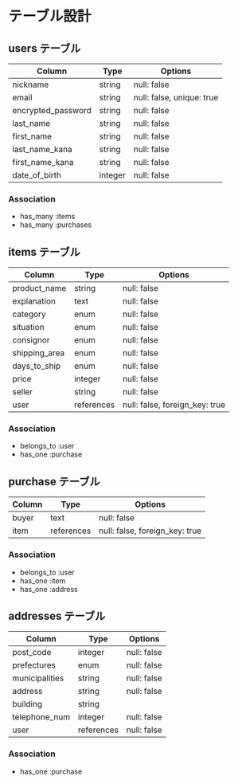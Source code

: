 # テーブル設計

## users テーブル

| Column              | Type    | Options                   |
| ------------------- | ------- | ------------------------- |
| nickname            | string  | null: false               |
| email               | string  | null: false, unique: true |
| encrypted_password  | string  | null: false               |
| last_name           | string  | null: false               |
| first_name          | string  | null: false               |
| last_name_kana      | string  | null: false               |
| first_name_kana     | string  | null: false               |
| date_of_birth       | integer | null: false               |

### Association

- has_many :items
- has_many :purchases

## items テーブル

| Column        | Type       | Options                        |
| ------------- | ---------- | ------------------------------ |
| product_name  | string     | null: false                    |
| explanation   | text       | null: false                    |
| category      | enum       | null: false                    |
| situation     | enum       | null: false                    |
| consignor     | enum       | null: false                    |
| shipping_area | enum       | null: false                    |
| days_to_ship  | enum       | null: false                    |
| price         | integer    | null: false                    |
| seller        | string     | null: false                    |
| user          | references | null: false, foreign_key: true |


### Association

- belongs_to :user
- has_one :purchase


## purchase テーブル

| Column     | Type       | Options                        |
| ---------- | ---------- | ------------------------------ |
| buyer      | text       | null: false                    |
| item       | references | null: false, foreign_key: true |

### Association

- belongs_to :user
- has_one :item
- has_one :address

## addresses テーブル
| Column         | Type       | Options     |
| -------------- | ---------- | ----------- |
| post_code      | integer    | null: false |
| prefectures    | enum       | null: false |
| municipalities | string     | null: false |
| address        | string     | null: false |
| building       | string     |             |
| telephone_num  | integer    | null: false |
| user           | references | null: false |

### Association

- has_one :purchase